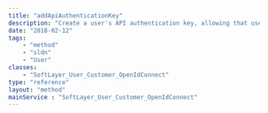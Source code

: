 ```yaml
---
title: "addApiAuthenticationKey"
description: "Create a user's API authentication key, allowing that user access to query the SoftLayer API. addApiAuthenticationKey() returns the user's new API key. Each portal user is allowed only one API key. "
date: "2018-02-12"
tags:
    - "method"
    - "sldn"
    - "User"
classes:
    - "SoftLayer_User_Customer_OpenIdConnect"
type: "reference"
layout: "method"
mainService : "SoftLayer_User_Customer_OpenIdConnect"
---
```

